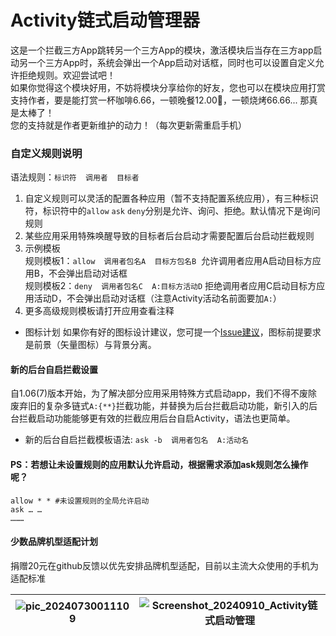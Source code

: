 # Activity链式启动管理器
这是一个拦截三方App跳转另一个三方App的模块，激活模块后当存在三方app启动另一个三方App时，系统会弹出一个App启动对话框，同时也可以设置自定义允许拒绝规则。欢迎尝试吧！  
如果你觉得这个模块好用，不妨将模块分享给你的好友，您也可以在模块应用打赏支持作者，要是能打赏一杯咖啡6.66，一顿晚餐12.00🍯，一顿烧烤66.66... 那真是太棒了！  
您的支持就是作者更新维护的动力！（每次更新需重启手机）  

### 自定义规则说明
语法规则：`标识符  调用者  目标者`  
1. 自定义规则可以灵活的配置各种应用（暂不支持配置系统应用），有三种标识符，标识符中的`allow` `ask` `deny`分别是允许、询问、拒绝。默认情况下是询问规则  
2. 某些应用采用特殊唤醒导致的目标者后台启动才需要配置后台启动拦截规则
3. 示例模板  
规则模板1：`allow  调用者包名A  目标方包名B` &nbsp;允许调用者应用A启动目标方应用B，不会弹出启动对话框  
规则模板2：`deny  调用者包名C  A:目标方活动D`&nbsp;拒绝调用者应用C启动目标方应用活动D，不会弹出启动对话框（注意Activity活动名前面要加`A:`）  
4. 更多高级规则模板请打开应用查看注释  

- 图标计划 如果你有好的图标设计建议，您可提一个[Issue建议](https://github.com/Xposed-Modules-Repo/com.alphi.actvityopenmanager/issues)，图标前提要求是前景（矢量图标）与背景分离。

#### 新的后台自启拦截设置
自1.06(7)版本开始，为了解决部分应用采用特殊方式启动app，我们不得不废除废弃旧的复杂多链式`A:{**}`拦截功能，并替换为后台拦截启动功能，新引入的后台拦截启动功能能够更有效的拦截应用后台自启Activity，语法也更简单。  
- 新的后台自启拦截模板语法: `ask -b  调用者包名  A:活动名`

#### PS：若想让未设置规则的应用默认允许启动，根据需求添加ask规则怎么操作呢？
```
allow * * #未设置规则的全局允许启动
ask … …
………
```

#### 少数品牌机型适配计划
捐赠20元在github反馈以优先安排品牌机型适配，目前以主流大众使用的手机为适配标准

|![pic_20240730011109](https://github.com/user-attachments/assets/6c49a861-8faf-4fa7-be59-cddabc0d941c)|![Screenshot_20240910_Activity链式启动管理](https://github.com/user-attachments/assets/b040fc11-623b-45c0-b100-cfa8b7e07c7d)|
|:---:|:---:|
